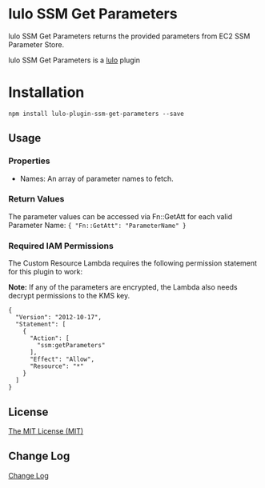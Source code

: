 # lulo SSM Get Parameters

lulo SSM Get Parameters returns the provided parameters from EC2 SSM Parameter Store.

lulo SSM Get Parameters is a [lulo](https://github.com/carlnordenfelt/lulo) plugin

# Installation
```
npm install lulo-plugin-ssm-get-parameters --save
```

## Usage
### Properties
* Names: An array of parameter names to fetch.

### Return Values
The parameter values can be accessed via Fn::GetAtt for each valid Parameter Name:
`{ "Fn::GetAtt": "ParameterName" }`

### Required IAM Permissions
The Custom Resource Lambda requires the following permission statement for this plugin to work:

**Note:** If any of the parameters are encrypted, the Lambda also needs decrypt permissions to the KMS key.

```
{
  "Version": "2012-10-17",
  "Statement": [
    {
      "Action": [
        "ssm:getParameters"
      ],
      "Effect": "Allow",
      "Resource": "*"
    }
  ]
}
```

## License
[The MIT License (MIT)](/LICENSE)

## Change Log
[Change Log](/CHANGELOG.md)
